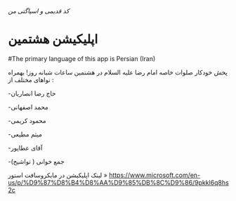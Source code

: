 *کد قدیمی و اسپاگتی من*

# اپلیکیشن هشتمین

#The primary language of this app is Persian (Iran)


پخش خودکار صلوات خاصه امام رضا علیه السلام در هشتمین ساعات شبانه روز! بهمراه نواهای مختلف از :

-حاج رضا انصاريان

-محمد اصفهانی

-محمود کریمی

-میثم مطیعی

-آقای عطاپور

-جمع خوانی ( تواشیح) 


لینک اپلیکیشن در مایکروسافت استور »
https://www.microsoft.com/en-us/p/%D9%87%D8%B4%D8%AA%D9%85%DB%8C%D9%86/9pkkl6q8hs2c
